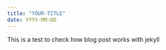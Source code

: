 ```yaml
---
title: "YOUR-TITLE"
date: YYYY-MM-DD
---
```

This is a test to check how blog post works with jekyll
